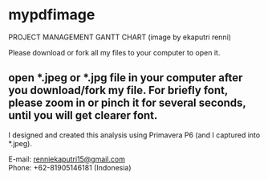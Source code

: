 # mypdfimage
PROJECT MANAGEMENT GANTT CHART (image by ekaputri renni)



Please download or fork all my files to your computer to open it.</br>
## open *.jpeg or *.jpg file in your computer after you download/fork my file. For briefly font, please zoom in or pinch it for several seconds, until you will get clearer font.
I designed and created this analysis using Primavera P6 (and I captured into *.jpeg).


E-mail: renniekaputri15@gmail.com </br>
Phone: +62-81905146181 (Indonesia)
